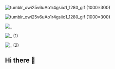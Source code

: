 ![tumblr_owi25v6uAo1r4gsiio1_1280_gif (1000×300)](https://github.com/user-attachments/assets/9d0a83d3-1f39-42a5-b15d-30b0f58e01f8)


![tumblr_owi25v6uAo1r4gsiio1_1280_gif (1000×300)](https://github.com/user-attachments/assets/6960d105-5f64-4a52-9109-189a25690b5e)


![_](https://github.com/user-attachments/assets/2e3ca35a-b174-49a0-a048-a184abc5bd1b)


![_ (1)](https://github.com/user-attachments/assets/e236e1b7-3e42-413e-ba53-007da56d10ab)


![_ (2)](https://github.com/user-attachments/assets/ab51a9d5-ee83-4442-821e-0fb384356ddd)


## Hi there 👋

<!--
**vickybelario/vickybelario** is a ✨ _special_ ✨ repository because its `README.md` (this file) appears on your GitHub profile.

Here are some ideas to get you started:

- 🔭 I’m currently working on ...
- 🌱 I’m currently learning ...
- 👯 I’m looking to collaborate on ...
- 🤔 I’m looking for help with ...
- 💬 Ask me about ...
- 📫 How to reach me: ...
- 😄 Pronouns: ...
- ⚡ Fun fact: ...
-->
